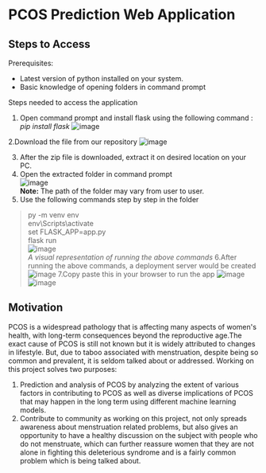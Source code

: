 # PCOS Prediction Web Application

## Steps to Access 
Prerequisites:
* Latest version of python installed on your system.
* Basic knowledge of opening folders in command prompt

Steps needed to access the application
1.   Open command prompt and install flask using the following command : *pip install flask*
![image](https://user-images.githubusercontent.com/62328534/206888833-ee1f6133-0d15-47d8-a25f-eecdd2028377.png)


2.Download the file from our repository
![image](https://user-images.githubusercontent.com/62328534/206888946-4d705480-a368-455c-8d6b-d2f6b5c15fc4.png)

3. After the zip file is downloaded, extract it on desired location on your PC.
4. Open the extracted folder in command prompt <br>
![image](https://user-images.githubusercontent.com/62328534/206889238-6c5d2224-1af1-45e1-98dc-5a73f79606ab.png)<br>
**Note:** The path of the folder may vary from user to user.
5. Use the following commands step by step in the folder
>py -m venv env <br>
>env\Scripts\activate<br>
>set FLASK_APP=app.py<br>
>flask run<br>
>![image](https://user-images.githubusercontent.com/62328534/206889434-79b3674e-2940-4a0e-8f29-9dddfb16ea46.png)<br>
>*A visual representation of running the above commands*
6.After running the above commands, a deployment server would be created 
![image](https://user-images.githubusercontent.com/62328534/206912780-c8ef410d-3665-4dc6-8f44-10b127f919ca.png)
7.Copy paste this in your browser to run the app 
![image](https://user-images.githubusercontent.com/62328534/206912844-dcd19a99-8d7c-4b81-8bb2-964dde811cd2.png)
![image](https://user-images.githubusercontent.com/62328534/206912884-22284036-4f19-4bf7-b076-af33a8fce067.png)







## Motivation

PCOS is a widespread pathology that is affecting many aspects of women's health, with long-term consequences beyond the reproductive age.The exact cause of PCOS is still not known but it is widely attributed to changes in lifestyle. But, due to taboo associated with menstruation, despite being so common and prevalent, it is seldom talked about or addressed. Working on this project solves two purposes:


1.   Prediction and analysis of PCOS by analyzing the extent of various factors in contributing to PCOS as well as diverse implications of PCOS that may happen in the long term using different machine learning models.
2.   Contribute to community as working on this project, not only spreads awareness about menstruation related problems, but also gives an opportunity to have a healthy discussion on the subject with people who do not menstruate, which can further reassure women that they are not alone in fighting this deleterious syndrome and is a fairly common problem which is being talked about.
